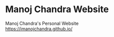 # Manoj Chandra Website
Manoj Chandra's Personal Website <br>
<a>https://imanojchandra.github.io/</a>
